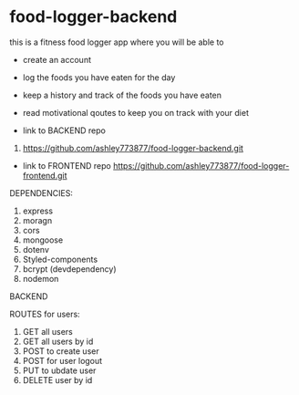 # food-logger-backend

this is a fitness food logger app where you will be able to 
- create an account
- log the foods you have eaten for the day
- keep a history and track of the foods you have eaten
- read motivational qoutes to keep you on track with your diet 

- link to BACKEND repo
1. https://github.com/ashley773877/food-logger-backend.git 

- link to FRONTEND repo 
https://github.com/ashley773877/food-logger-frontend.git

DEPENDENCIES: 
1. express
2. moragn
3. cors
4. mongoose
5. dotenv
6. Styled-components 
7. bcrypt
(devdependency)
1. nodemon





BACKEND


ROUTES for users:
1. GET all users
2. GET all users by id
3. POST to create user
4. POST for user logout 
5. PUT to ubdate user
6. DELETE user by id















